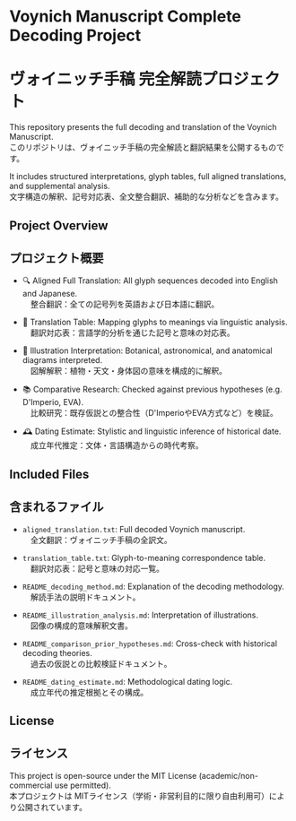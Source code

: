 # Voynich Manuscript Complete Decoding Project  
# ヴォイニッチ手稿 完全解読プロジェクト

This repository presents the full decoding and translation of the Voynich Manuscript.  
このリポジトリは、ヴォイニッチ手稿の完全解読と翻訳結果を公開するものです。

It includes structured interpretations, glyph tables, full aligned translations, and supplemental analysis.  
文字構造の解釈、記号対応表、全文整合翻訳、補助的な分析などを含みます。

## Project Overview  
## プロジェクト概要

- 🔍 Aligned Full Translation: All glyph sequences decoded into English and Japanese.  
　整合翻訳：全ての記号列を英語および日本語に翻訳。

- 🧠 Translation Table: Mapping glyphs to meanings via linguistic analysis.  
　翻訳対応表：言語学的分析を通じた記号と意味の対応表。

- 🌱 Illustration Interpretation: Botanical, astronomical, and anatomical diagrams interpreted.  
　図解解釈：植物・天文・身体図の意味を構成的に解釈。

- 📚 Comparative Research: Checked against previous hypotheses (e.g. D'Imperio, EVA).  
　比較研究：既存仮説との整合性（D'ImperioやEVA方式など）を検証。

- 🕰️ Dating Estimate: Stylistic and linguistic inference of historical date.  
　成立年代推定：文体・言語構造からの時代考察。

## Included Files  
## 含まれるファイル

- `aligned_translation.txt`: Full decoded Voynich manuscript.  
　全文翻訳：ヴォイニッチ手稿の全訳文。

- `translation_table.txt`: Glyph-to-meaning correspondence table.  
　翻訳対応表：記号と意味の対応一覧。

- `README_decoding_method.md`: Explanation of the decoding methodology.  
　解読手法の説明ドキュメント。

- `README_illustration_analysis.md`: Interpretation of illustrations.  
　図像の構成的意味解釈文書。

- `README_comparison_prior_hypotheses.md`: Cross-check with historical decoding theories.  
　過去の仮説との比較検証ドキュメント。

- `README_dating_estimate.md`: Methodological dating logic.  
　成立年代の推定根拠とその構成。

## License  
## ライセンス

This project is open-source under the MIT License (academic/non-commercial use permitted).  
本プロジェクトは MITライセンス（学術・非営利目的に限り自由利用可）により公開されています。
